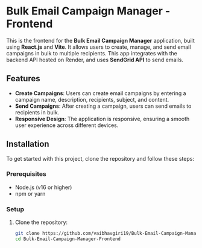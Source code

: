 # Bulk Email Campaign Manager - Frontend

This is the frontend for the **Bulk Email Campaign Manager** application, built using **React.js** and **Vite**. It allows users to create, manage, and send email campaigns in bulk to multiple recipients. This app integrates with the backend API hosted on Render, and uses **SendGrid API** to send emails.

## Features

- **Create Campaigns**: Users can create email campaigns by entering a campaign name, description, recipients, subject, and content.
- **Send Campaigns**: After creating a campaign, users can send emails to recipients in bulk.
- **Responsive Design**: The application is responsive, ensuring a smooth user experience across different devices.

## Installation

To get started with this project, clone the repository and follow these steps:

### Prerequisites

- Node.js (v16 or higher)
- npm or yarn

### Setup

1. Clone the repository:

   ```bash
   git clone https://github.com/vaibhavgiri19/Bulk-Email-Campaign-Manager-Frontend.git
   cd Bulk-Email-Campaign-Manager-Frontend
